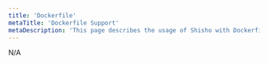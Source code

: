 ```yaml
---
title: 'Dockerfile'
metaTitle: 'Dockerfile Support'
metaDescription: 'This page describes the usage of Shisho with Dockerfile.'
---
```


N/A